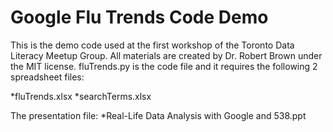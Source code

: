# Google Flu Trends Code Demo
This is the demo code used at the first workshop of the Toronto Data Literacy Meetup Group. All materials are created by Dr. Robert Brown under the MIT license.
fluTrends.py is the code file and it requires the following 2 spreadsheet files:

*fluTrends.xlsx
*searchTerms.xlsx

The presentation file:
*Real-Life Data Analysis with Google and 538.ppt

